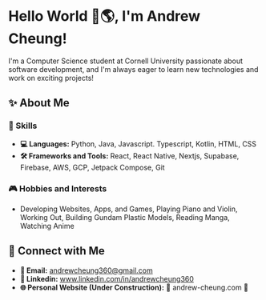 # Hello World 👋🌎, I'm Andrew Cheung!
I'm a Computer Science student at Cornell University passionate about software development, and I'm always eager to learn new technologies and work on exciting projects!

## ✨ About Me
  ### 🚀 Skills
  - **💻 Languages:** Python, Java, Javascript. Typescript, Kotlin, HTML, CSS
  - **🛠️ Frameworks and Tools:** React, React Native, Nextjs, Supabase, Firebase, AWS, GCP, Jetpack Compose, Git 
  ### 🎮 Hobbies and Interests
  - Developing Websites, Apps, and Games, Playing Piano and Violin, Working Out, Building Gundam Plastic Models, Reading Manga, Watching Anime

## 🤝 Connect with Me
- **📧 Email:** andrewcheung360@gmail.com
- **🔗 Linkedin:** www.linkedin.com/in/andrewcheung360
- **🌐 Personal Website (Under Construction):** 🚧 andrew-cheung.com 🚧

